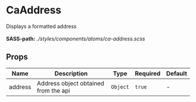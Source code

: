 # CaAddress

Displays a formatted address<br><br> **SASS-path:** _./styles/components/atoms/ca-address.scss_

## Props

<!-- @vuese:CaAddress:props:start -->
|Name|Description|Type|Required|Default|
|---|---|---|---|---|
|address|Address object obtained from the api|`Object`|`true`|-|

<!-- @vuese:CaAddress:props:end -->


